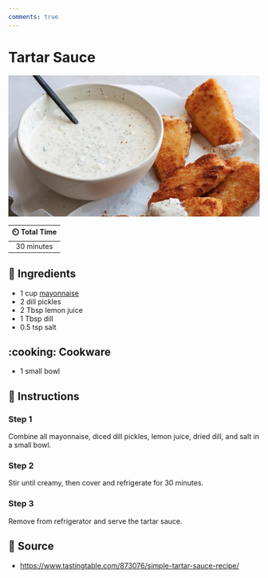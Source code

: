 ```yaml
---
comments: true
---
```

# Tartar Sauce

![Tartar Sauce](../assets/images/simple-tartar-sauce.png)

| :timer_clock: Total Time |
|:-----------------------: |
| 30 minutes |

## :salt: Ingredients

- 1 cup [mayonnaise][1]
- 2 dill pickles
- 2 Tbsp lemon juice
- 1 Tbsp dill
- 0.5 tsp salt

## :cooking: Cookware

- 1 small bowl

## :pencil: Instructions

### Step 1

Combine all mayonnaise, diced dill pickles, lemon juice, dried dill, and salt in a small bowl.

### Step 2

Stir until creamy, then cover and refrigerate for 30 minutes.

### Step 3

Remove from refrigerator and serve the tartar sauce.

## :link: Source

- <https://www.tastingtable.com/873076/simple-tartar-sauce-recipe/>

[1]: <./mayonnaise.md>
